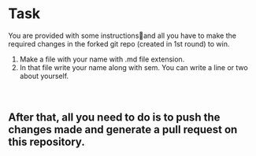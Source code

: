 # Task  

You are provided with some instructions📃and all you have to make the required changes in the forked git repo (created in 1st round) to win.<br/>
1. Make a file with your name with .md file extension.  <br/>
2. In that file write your name along with sem. You can write a line or two about yourself.<br/> <br/><br/>
## After that, all you need to do is to push the changes made and generate a pull request on this repository.<br/>
